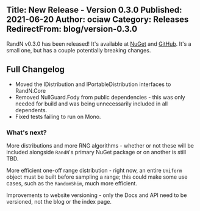 Title: New Release - Version 0.3.0
Published: 2021-06-20
Author: ociaw
Category: Releases
RedirectFrom: blog/version-0.3.0
---

RandN v0.3.0 has been released! It's available at
[NuGet](https://www.nuget.org/packages/RandN/0.3.0) and
[GitHub](https://github.com/ociaw/RandN/releases/tag/v0.3.0). It's a small one, but has a couple
potentially breaking changes.

## Full Changelog

- Moved the IDistribution and IPortableDistribution interfaces to RandN.Core
- Removed NullGuard.Fody from public dependencies - this was only needed for build and was being
unnecessarily included in all dependents.
- Fixed tests failing to run on Mono.

### What's next?

More distributions and more RNG algorithms - whether or not these will be included alongside
`RandN`'s primary NuGet package or on another is still TBD.

More efficient one-off range distribution - right now, an entire `Uniform` object must be built
before sampling a range; this could make some use cases, such as the `RandomShim`, much more
efficient.

Improvements to website versioning - only the Docs and API need to be versioned, not the blog or
the index page.
